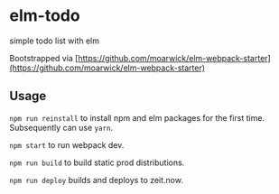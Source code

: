 # elm-todo
simple todo list with elm

Bootstrapped via [https://github.com/moarwick/elm-webpack-starter](https://github.com/moarwick/elm-webpack-starter)

## Usage

`npm run reinstall` to install npm and elm packages for the first time. Subsequently can use `yarn`.

`npm start` to run webpack dev.

`npm run build` to build static prod distributions.

`npm run deploy` builds and deploys to zeit.now.
